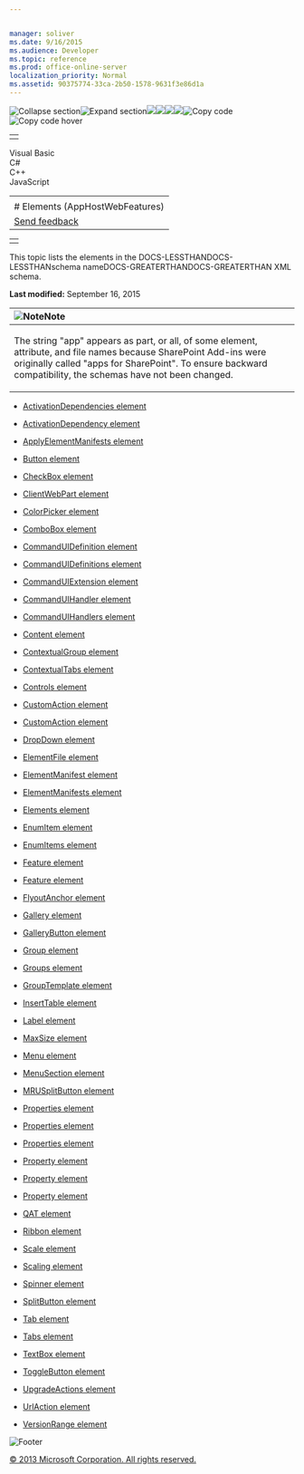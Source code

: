 ```yaml
---


manager: soliver
ms.date: 9/16/2015
ms.audience: Developer
ms.topic: reference
ms.prod: office-online-server
localization_priority: Normal
ms.assetid: 90375774-33ca-2b50-1578-9631f3e86d1a
---
```


![Collapse
section](../icons/collapse_all.gif "Collapse section")![Expand
section](../icons/expand_all.gif "Expand section")![](../icons/collapse_all.gif)![](../icons/expand_all.gif)![](../icons/dropdown.gif)![](../icons/dropdownHover.gif)![Copy
code](../icons/copycode.gif "Copy code")![Copy code
hover](../icons/copycodeHighlight.gif "Copy code hover")
<table>
<tbody>
<tr class="odd">
<td align="left"></td>
</tr>
</tbody>
</table>

Visual Basic  
C\#  
C++  
JavaScript  

<table>
<tbody>
<tr class="odd">
<td align="left"><span id="runningHeaderText"></span></td>
</tr>
<tr class="even">
<td align="left"># Elements (AppHostWebFeatures)</td>
</tr>
<tr class="odd">
<td align="left"><span id="headfeedbackarea" class="feedbackhead"><a href="javascript:SubmitFeedback(&#39;docthis@Microsoft.com&#39;,&#39;&#39;,&#39;&#39;,&#39;&#39;,&#39;1.0.18082.1225&#39;,&#39;%0\dThank%20you%20for%20your%20feedback.%20The%20developer%20writing%20teams%20use%20your%20feedback%20to%20improve%20documentation.%20While%20we%20are%20reviewing%20your%20feedback,%20we%20may%20send%20you%20e-mail%20to%20ask%20for%20clarification%20or%20feedback%20on%20a%20solution.%20We%20do%20not%20use%20your%20e-mail%20address%20for%20any%20other%20purpose%20and%20we%20delete%20it%20after%20we%20finish%20our%20review.%0\AFor%20further%20information%20about%20the%20privacy%20policies%20of%20Microsoft,%20please%20see%20http://privacy.microsoft.com/en-us/default.aspx.%0\A%0\d&#39;,&#39;Customer%20feedback&#39;);">Send feedback</a></span></td>
</tr>
</tbody>
</table>

<table>
<colgroup>
<col width="100%" />
</colgroup>
<tbody>
<tr class="odd">
<td align="left"></td>
</tr>
</tbody>
</table>

This topic lists the elements in the DOCS-LESSTHANDOCS-LESSTHANschema
nameDOCS-GREATERTHANDOCS-GREATERTHAN XML schema.

**Last modified:** September 16, 2015

<table>
<colgroup>
<col width="100%" />
</colgroup>
<thead>
<tr class="header">
<th align="left"><img src="../icons/alert_note.gif" title="Note" alt="Note" /><strong>Note</strong></th>
</tr>
</thead>
<tbody>
<tr class="odd">
<td align="left"><p>The string &quot;app&quot; appears as part, or all, of some element, attribute, and file names because SharePoint Add-ins were originally called &quot;apps for SharePoint&quot;. To ensure backward compatibility, the schemas have not been changed.</p></td>
</tr>
</tbody>
</table>

-   [ActivationDependencies
    element](activationdependencies-element-featuredefinition-complextypeapphostwebfeatures.htm)

-   [ActivationDependency
    element](activationdependency-element-featureactivationdependencydefinitions-complextypea.htm)

-   [ApplyElementManifests
    element](applyelementmanifests-element-upgradeactionsgroup-groupapphostwebfeatures.htm)

-   [Button element](button-element-commanduidefinitiontype-complextypeapphostwebfeatures.htm)

-   [CheckBox element](checkbox-element-commanduidefinitiontype-complextypeapphostwebfeatures.htm)

-   [ClientWebPart element](clientwebpart-element-elementdefinitioncollection-complextypeapphostwebfeatures.htm)

-   [ColorPicker element](colorpicker-element-commanduidefinitiontype-complextypeapphostwebfeatures.htm)

-   [ComboBox element](combobox-element-commanduidefinitiontype-complextypeapphostwebfeatures.htm)

-   [CommandUIDefinition
    element](commanduidefinition-element-commanduidefinitionstype-complextypeapphostwebfeatur.htm)

-   [CommandUIDefinitions
    element](commanduidefinitions-element-commanduiextensiontype-complextypeapphostwebfeature.htm)

-   [CommandUIExtension
    element](commanduiextension-element-customactiondefinition-complextypeapphostwebfeatures.htm)

-   [CommandUIHandler element](commanduihandler-element-commanduihandlerstype-complextypeapphostwebfeatures.htm)

-   [CommandUIHandlers
    element](commanduihandlers-element-commanduiextensiontype-complextypeapphostwebfeatures.htm)

-   [Content element](content-element-clientwebpartdefinition-complextypeapphostwebfeatures.htm)

-   [ContextualGroup element](contextualgroup-element-commanduidefinitiontype-complextypeapphostwebfeatures.htm)

-   [ContextualTabs element](contextualtabs-element-commanduidefinitiontype-complextypeapphostwebfeatures.htm)

-   [Controls element](controls-element-commanduidefinitiontype-complextypeapphostwebfeatures.htm)

-   [CustomAction element](customaction-element-elementdefinitioncollection-complextypeapphostwebfeatures.htm)

-   [CustomAction element](customaction-element-customactiondefinitions-complextypeapphostwebfeatures.htm)

-   [DropDown element](dropdown-element-commanduidefinitiontype-complextypeapphostwebfeatures.htm)

-   [ElementFile element](elementfile-element-elementmanifestreferences-complextypeapphostwebfeatures.htm)

-   [ElementManifest element](elementmanifest-element-elementmanifestreferences-complextypeapphostwebfeatures.htm)

-   [ElementManifests element](elementmanifests-element-featuredefinition-complextypeapphostwebfeatures.htm)

-   [Elements element](elements-element-apphostwebfeatures.htm)

-   [EnumItem element](enumitem-element-clientwebpartenumitems-complextypeapphostwebfeatures.htm)

-   [EnumItems element](enumitems-element-clientwebpartproperty-complextypeapphostwebfeatures.htm)

-   [Feature element](feature-element-featuretemplatereferences-complextypeapphostwebfeatures.htm)

-   [Feature element](feature-element-apphostwebfeatures.htm)

-   [FlyoutAnchor element](flyoutanchor-element-commanduidefinitiontype-complextypeapphostwebfeatures.htm)

-   [Gallery element](gallery-element-commanduidefinitiontype-complextypeapphostwebfeatures.htm)

-   [GalleryButton element](gallerybutton-element-commanduidefinitiontype-complextypeapphostwebfeatures.htm)

-   [Group element](group-element-commanduidefinitiontype-complextypeapphostwebfeatures.htm)

-   [Groups element](groups-element-commanduidefinitiontype-complextypeapphostwebfeatures.htm)

-   [GroupTemplate element](grouptemplate-element-commanduidefinitiontype-complextypeapphostwebfeatures.htm)

-   [InsertTable element](inserttable-element-commanduidefinitiontype-complextypeapphostwebfeatures.htm)

-   [Label element](label-element-commanduidefinitiontype-complextypeapphostwebfeatures.htm)

-   [MaxSize element](maxsize-element-commanduidefinitiontype-complextypeapphostwebfeatures.htm)

-   [Menu element](menu-element-commanduidefinitiontype-complextypeapphostwebfeatures.htm)

-   [MenuSection element](menusection-element-commanduidefinitiontype-complextypeapphostwebfeatures.htm)

-   [MRUSplitButton element](mrusplitbutton-element-commanduidefinitiontype-complextypeapphostwebfeatures.htm)

-   [Properties element](properties-element-clientwebpartdefinition-complextypeapphostwebfeatures.htm)

-   [Properties element](properties-element-featuretemplatereference-complextypeapphostwebfeatures.htm)

-   [Properties element](properties-element-featuredefinition-complextypeapphostwebfeatures.htm)

-   [Property element](property-element-featurepropertydefinitions-complextypeapphostwebfeatures.htm)

-   [Property element](property-element-clientwebpartproperties-complextypeapphostwebfeatures.htm)

-   [Property element](property-element-propertybagdefinition-complextypeapphostwebfeatures.htm)

-   [QAT element](qat-element-commanduidefinitiontype-complextypeapphostwebfeatures.htm)

-   [Ribbon element](ribbon-element-commanduidefinitiontype-complextypeapphostwebfeatures.htm)

-   [Scale element](scale-element-commanduidefinitiontype-complextypeapphostwebfeatures.htm)

-   [Scaling element](scaling-element-commanduidefinitiontype-complextypeapphostwebfeatures.htm)

-   [Spinner element](spinner-element-commanduidefinitiontype-complextypeapphostwebfeatures.htm)

-   [SplitButton element](splitbutton-element-commanduidefinitiontype-complextypeapphostwebfeatures.htm)

-   [Tab element](tab-element-commanduidefinitiontype-complextypeapphostwebfeatures.htm)

-   [Tabs element](tabs-element-commanduidefinitiontype-complextypeapphostwebfeatures.htm)

-   [TextBox element](textbox-element-commanduidefinitiontype-complextypeapphostwebfeatures.htm)

-   [ToggleButton element](togglebutton-element-commanduidefinitiontype-complextypeapphostwebfeatures.htm)

-   [UpgradeActions element](upgradeactions-element-featuredefinition-complextypeapphostwebfeatures.htm)

-   [UrlAction element](urlaction-element-customactiondefinition-complextypeapphostwebfeatures.htm)

-   [VersionRange element](versionrange-element-upgradeactionsdefinition-complextypeapphostwebfeatures.htm)

![Footer](../icons/footer.gif "Footer")

[© 2013 Microsoft Corporation. All rights
reserved.](office-2013-documentation-copyright-notice.htm)



